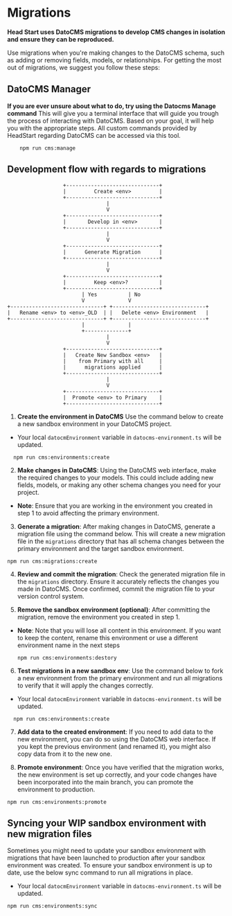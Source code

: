 # Migrations

**Head Start uses DatoCMS migrations to develop CMS changes in isolation and ensure they can be reproduced.**

Use migrations when you're making changes to the DatoCMS schema, such as adding or removing fields, models, or relationships. For getting the most out of migrations, we suggest you follow these steps:

## DatoCMS Manager

**If you are ever unsure about what to do, try using the Datocms Manage command**
This will give you a terminal interface that will guide you trough the process of interacting with DatoCMS. Based on your goal, it will help you with the appropriate steps.
All custom commands provided by HeadStart regarding DatoCMS can be accessed via this tool.

```shell
    npm run cms:manage
```

## Development flow with regards to migrations
```
                  +------------------------------+
                  |         Create <env>         |
                  +------------------------------+
                                |
                                V
                  +------------------------------+
                  |       Develop in <env>       |
                  +------------------------------+
                                |
                                V
                  +------------------------------+
                  |      Generate Migration      |
                  +------------------------------+
                                |
                                V
                  +------------------------------+
                  |         Keep <env>?          |
                  +------------------------------+
                        | Yes          | No   
                        V              V
+------------------------------+ +------------------------------+
|   Rename <env> to <env>_OLD  | |   Delete <env> Environment   |
+------------------------------+ +------------------------------+
                        |              |
                        +--------------+
                                |
                                V
                  +------------------------------+
                  |   Create New Sandbox <env>   |
                  |    from Primary with all     |
                  |      migrations applied      |
                  +------------------------------+
                                |
                                V
                  +------------------------------+
                  |  Promote <env> to Primary    |
                  +------------------------------+
```

1. **Create the environment in DatoCMS** Use the command below to create a new sandbox environment in your DatoCMS project.

- Your local `datocmEnvironment` variable in `datocms-environment.ts` will be updated.

```shell
  npm run cms:environments:create
```

2. **Make changes in DatoCMS**: Using the DatoCMS web interface, make the required changes to your models. This could include adding new fields, models, or making any other schema changes you need for your project.

- **Note**: Ensure that you are working in the environment you created in step 1 to avoid affecting the primary environment.

3. **Generate a migration**: After making changes in DatoCMS, generate a migration file using the command below. This will create a new migration file in the `migrations` directory that has all schema changes between the primary environment and the target sandbox environment.

```shell
npm run cms:migrations:create
```

4. **Review and commit the migration**: Check the generated migration file in the `migrations` directory. Ensure it accurately reflects the changes you made in DatoCMS. Once confirmed, commit the migration file to your version control system.

5. **Remove the sandbox environment (optional)**: After committing the migration, remove the environment you created in step 1.

- **Note**: Note that you will lose all content in this environment. If you want to keep the content, rename this environment or use a different environment name in the next steps
  ```shell
  npm run cms:environments:destory
  ```

6. **Test migrations in a new sandbox env**: Use the command below to fork a new environment from the primary environment and run all migrations to verify that it will apply the changes correctly.

- Your local `datocmEnvironment` variable in `datocms-environment.ts` will be updated.

```shell
  npm run cms:environments:create
```

7. **Add data to the created environment**: If you need to add data to the new environment, you can do so using the DatoCMS web interface. If you kept the previous environment (and renamed it), you might also copy data from it to the new one.

8. **Promote environment**: Once you have verified that the migration works, the new environment is set up correctly, and your code changes have been incorporated into the main branch, you can promote the environment to production.

```shell
npm run cms:environments:promote
```

## Syncing your WIP sandbox environment with new migration files

Sometimes you might need to update your sandbox environment with migrations that have been launched to production after your sandbox environment was created.
To ensure your sandbox environment is up to date, use the below sync command to run all migrations in place.

- Your local `datocmEnvironment` variable in `datocms-environment.ts` will be updated.

```
npm run cms:environments:sync
```
